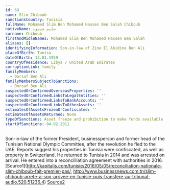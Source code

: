 ```yaml
---
id: 69
name: Slim Chiboub
sanctionsCountry: Tunisia
fullName: Mohamed Slim Ben Mohamed Hassen Ben Salah Chiboub
nativeName: سليم شيبوب
surname: Chiboub
firstAndMidleNames: Mohamed Slim Ben Mohamed Hassen Ben Salah
aliases: []
identifyingInformation: Son-in-law of Zine El Abidine Ben Ali
placeOfBirth: Tunisa
dateOfBirth: 13.01.1959
countryOfResidence: Libya / United Arab Emirates
corruptionLink: family
familyMembers:
  - Dorsaf Ben Ali
familyMembersSubjectToSanctions:
  - Dorsaf Ben Ali
suspectedOrConfirmedOverseasProperties: ''
suspectedOrConfirmedLinksToLegalEntities: ''
suspectedOrConfirmedLinksToBankAccounts: ''
suspectedOrConfirmedLinksToOtherAssets: ''
estimatesOfAssetsFrozenOrConfiscated: ''
estimatesOfAssetsReturned: None
typeOfSanctions: Asset freeze and prohibition to make funds available
startOfSanctions: 04.02.2011
---
```

Son-in-law of the former President, businessperson and former head of the 
Tunisian National Olympic Committee, after the revolution he fled to the UAE. 
Reports suggest his properties in Tunisia were confiscated, as well as property 
in Switzerland. He returned to Tunisia in 2014 and was arrested on arrival. He 
entered into a reconcilliation agreement with authorities in 2016. 
[Source1](http://kapitalis.com/tunisie/2016/05/05/reconciliation-nationale-slim-chiboub-fait-premier-pas/, 
http://www.businessnews.com.tn/slim-chiboub-arrete-a-son-arrivee-en-tunisie-puis-transfere-au-tribunal-audio,520,51236,4) 
[Source2](https://www.jeuneafrique.com/mag/586420/politique/tunisie-que-devient-slim-chiboub/) 
